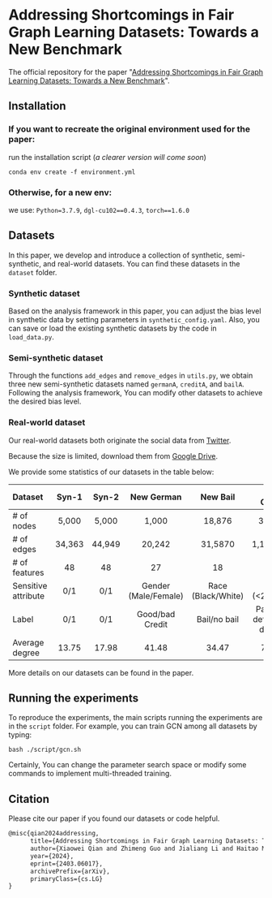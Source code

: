 # Addressing Shortcomings in Fair Graph Learning Datasets: Towards a New Benchmark
The official repository for the paper "[Addressing Shortcomings in Fair Graph Learning Datasets: Towards a New Benchmark](https://arxiv.org/abs/2403.06017)".

## Installation

### If you want to recreate the original environment used for the paper:

run the installation script (*a clearer version will come soon*)

```shell
conda env create -f environment.yml
```

### Otherwise, for a new env:

we use:  `Python=3.7.9`, `dgl-cu102==0.4.3`,  `torch==1.6.0`

## Datasets

In this paper, we develop and introduce a collection of synthetic, semi-synthetic, and real-world datasets. You can find these datasets in the `dataset` folder.

### Synthetic dataset

Based on the analysis framework in this paper, you can adjust the bias level in synthetic data by setting parameters in `synthetic_config.yaml`. Also, you can save or load the existing synthetic datasets by the code in `load_data.py`.

### Semi-synthetic dataset

Through the functions `add_edges` and `remove_edges` in `utils.py`, we obtain three new semi-synthetic datasets named `germanA`, `creditA`, and `bailA`. Following the analysis framework, You can modify other datasets to achieve the desired bias level.

### Real-world dataset

Our real-world datasets both originate the social data from [Twitter](https://developer.twitter.com/en).

Because the size is limited, download them from [Google Drive](https://drive.google.com/drive/folders/1MRjSz7Uxs9U95mqhQZJEB9oUdWChZgr_?usp=sharing).

We provide some statistics of our datasets in the table below:

| Dataset             | Syn-1  | Syn-2  |      New German      |      New Bail      |         New Credit         |       Sport        |      Occupation      |
| :------------------ | :----: | :----: | :------------------: | :----------------: | :------------------------: | :----------------: | :------------------: |
| \# of nodes         | 5,000  | 5,000  |        1,000         |       18,876       |           30,000           |       3,508        |        6,951         |
| \# of edges         | 34,363 | 44,949 |        20,242        |      31,5870       |         1,121,858          |      136,427       |        44,166        |
| \# of features      |   48   |   48   |          27          |         18         |             13             |        768         |         768          |
| Sensitive attribute |  0/1   |  0/1   | Gender (Male/Female) | Race (Black/White) |     Age ($<$25/$>$25)      | Race (White/Black) | Gender (Male/Female) |
| Label               |  0/1   |  0/1   |   Good/bad Credit    |    Bail/no bail    | Payment default/no default |      NBA/MLB       |        Psy/CS        |
| Average degree      | 13.75  | 17.98  |        41.48         |       34.47        |           75.79            |       78.78        |        13.71         |

More details on our datasets can be found in the paper.

## Running the experiments

To reproduce the experiments, the main scripts running the experiments are in the `script` folder. For example, you can train GCN among all datasets by typing:

```shell
bash ./script/gcn.sh
```

Certainly, You can change the parameter search space or modify some commands to implement multi-threaded training.

## Citation

Please cite our paper if you found our datasets or code helpful.

```latex
@misc{qian2024addressing,
      title={Addressing Shortcomings in Fair Graph Learning Datasets: Towards a New Benchmark}, 
      author={Xiaowei Qian and Zhimeng Guo and Jialiang Li and Haitao Mao and Bingheng Li and Suhang Wang and Yao Ma},
      year={2024},
      eprint={2403.06017},
      archivePrefix={arXiv},
      primaryClass={cs.LG}
}
```

